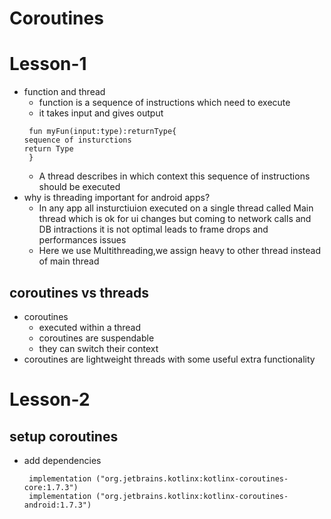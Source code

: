 # Coroutines

# Lesson-1
 - function and thread
   - function is a sequence of instructions which need to execute
   - it takes input and gives output
   ````
    fun myFun(input:type):returnType{
   sequence of insturctions
   return Type
    }
   ````
    - A thread describes in which context this sequence of instructions should be executed
 - why is threading important for android apps?
   - In any app all insturctiuion executed on a single thread called Main thread
      which is ok for ui changes but coming to network calls and DB intractions 
      it is not optimal leads to frame drops and performances issues
   - Here we use Multithreading,we assign heavy to other thread instead of main thread
 
## coroutines vs threads
   - coroutines 
     - executed within a thread
     - coroutines are suspendable
     - they can switch their context
   - coroutines are lightweight threads with some useful extra functionality

# Lesson-2

## setup coroutines 
    
- add dependencies
    ````
     implementation ("org.jetbrains.kotlinx:kotlinx-coroutines-core:1.7.3")
     implementation ("org.jetbrains.kotlinx:kotlinx-coroutines-android:1.7.3")
    ````
